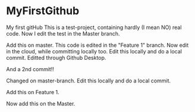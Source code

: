# MyFirstGithub
My first gitHub
This is a test-project, containing hardly (I mean NO) real code.
Now I edit the test in the Master branch.

Add this on master.
This code is edited in the "Feature 1" branch.
Now edit in the cloud, while committing locally too.
Edit this locally and do a local commit.
Editted through Github Desktop.


And a 2nd commit!!


Changed on master-branch.
Edit this locally and do a local commit.

Add this on Feature 1.

Now add this on the Master.
